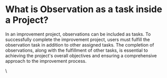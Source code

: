 # What is Observation as a task inside a Project?

In an improvement project, observations can be included as tasks. To successfully complete the improvement project, users must fulfill the observation task in addition to other assigned tasks. The completion of observations, along with the fulfillment of other tasks, is essential to achieving the project's overall objectives and ensuring a comprehensive approach to the improvement process.

\
